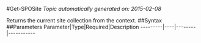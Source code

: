 #Get-SPOSite
*Topic automatically generated on: 2015-02-08*

Returns the current site collection from the context.
##Syntax
##Parameters
Parameter|Type|Required|Description
---------|----|--------|-----------
